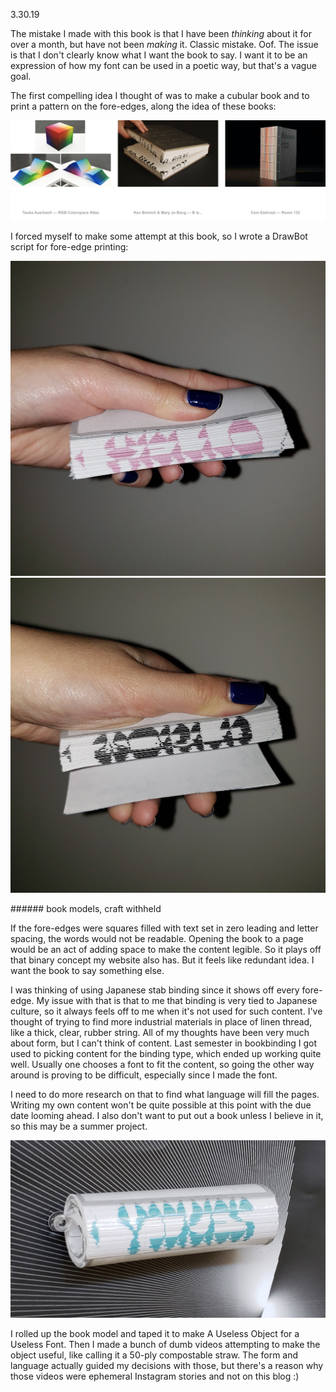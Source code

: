 <a name="03.30.19"></a>

<span class="log_date">3.30.19</span>

The mistake I made with this book is that I have been *thinking* about it for over a month, but have not been *making* it. Classic mistake. Oof. The issue is that I don't clearly know what I want the book to say. I want it to be an expression of how my font can be used in a poetic way, but that's a vague goal.

The first compelling idea I thought of was to make a cubular book and to print a pattern on the fore-edges, along the idea of these books:  

<p class="fill"><img src="images/03.30.19.png"></p>

I forced myself to make some attempt at this book, so I wrote a DrawBot script for fore-edge printing:

<p><img class="half_left" src="images/03.30.19_a.jpg"><img class="half_right" src="images/03.30.19_b.jpg"></p>
###### book models, craft withheld

If the fore-edges were squares filled with text set in zero leading and letter spacing, the words would not be readable. Opening the book to a page would be an act of adding space to make the content legible. So it plays off that binary concept my website also has. But it feels like redundant idea. I want the book to say something else.

I was thinking of using Japanese stab binding since it shows off every fore-edge. My issue with that is that to me that binding is very tied to Japanese culture, so it always feels off to me when it's not used for such content. I've thought of trying to find more industrial materials in place of linen thread, like a thick, clear, rubber string. All of my thoughts have been very much about form, but I can't think of content. Last semester in bookbinding I got used to picking content for the binding type, which ended up working quite well. Usually one chooses a font to fit the content, so going the other way around is proving to be difficult, especially since I made the font.

I need to do more research on that to find what language will fill the pages. Writing my own content won't be quite possible at this point with the due date looming ahead. I also don't want to put out a book unless I believe in it, so this may be a summer project.

![](images/03.30.19_c.jpg)

I rolled up the book model and taped it to make A Useless Object for a Useless Font. Then I made a bunch of dumb videos attempting to make the object useful, like calling it a 50-ply compostable straw. The form and language actually guided my decisions with those, but there's a reason why those videos were ephemeral Instagram stories and not on this blog :)
